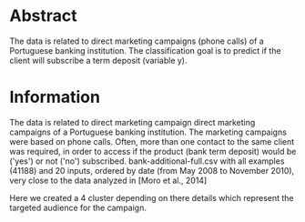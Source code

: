 # Abstract
The data is related to direct marketing campaigns (phone calls) of a Portuguese banking institution. The classification goal is to predict if the client will subscribe a term deposit (variable y).

# Information
The data is related to direct marketing campaign direct marketing campaigns of a Portuguese banking institution. The marketing campaigns were based on phone calls. Often, more than one contact to the same client was required, in order to access if the product (bank term deposit) would be ('yes') or not ('no') subscribed.
bank-additional-full.csv with all examples (41188) and 20 inputs, ordered by date (from May 2008 to November 2010), very close to the data analyzed in [Moro et al., 2014]

Here we created a 4 cluster depending on there details which represent the targeted audience for the campaign. 
